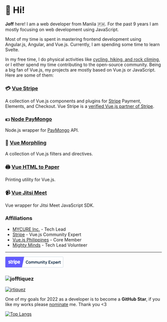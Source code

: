 # 👋 Hi! 

**Joff** here! I am a web developer from Manila 🇵🇭. For the past 9 years I am mostly focusing on web development using JavaScript.

Most of my time is spent in mastering frontend development using Angular.js, Angular, and Vue.js. Currently, I am spending some time to learn Svelte.

In my free time, I do physical activities like [cycling, hiking, and rock climing](https://www.strava.com/athletes/62295013), or I either spend my time contributing to the open-source community. Being a big fan of Vue.js, my projects are mostly based on Vue.js or JavaScript. Here are some of them:

### 💳 [Vue Stripe](https://vuestripe.com)

A collection of Vue.js components and plugins for [Stripe](https://stripe.com) Payment, Elements, and Checkout. Vue Stripe is a [verified Vue.js partner of Stripe](https://stripe.com/partners/vue-stripe).

### 💵 [Node PayMongo](https://jofftiquez.gitbook.io/paymongo/)

Node.js wrapper for [PayMongo](https://www.paymongo.com/) API.

### 🌊 [Vue Morphling](https://github.com/jofftiquez/vue-morphling)

A collection of Vue.js filters and directives.

### 🖨️ [Vue HTML to Paper](https://mycurelabs.github.io/vue-html-to-paper/)

Printing utility for Vue.js.

### 📹 [Vue Jitsi Meet](https://github.com/mycurelabs/vue-jitsi-meet)

Vue wrapper for Jitsi Meet JavaScript SDK.

### Affiliations
- [MYCURE Inc.](https://mycure.md) - Tech Lead
- [Stripe](https://stripe.com) - Vue.js Community Expert
- [Vue.js Philippines](https://www.facebook.com/groups/707288829435351) - Core Member
- [Mighty Minds](https://mightyminds.org) - Tech Lead Volunteer

---------------------------------------------------------

<img height="35" src="./stripe_partner_badge_community_blurple.png"/>

<h3 align="left"><img src="https://komarev.com/ghpvc/?username=jofftiquez&label=Profile%20views&color=0e75b6&style=flat" alt="jofftiquez"></h3>

<p align="left">
  <a href="https://twitter.com/jrtiquez" target="blank">
    <img src="https://img.shields.io/twitter/follow/jrtiquez?logo=twitter&style=for-the-badge" alt="jrtiquez" />
  </a>
</p>

One of my goals for 2022 as a developer is to become a **GitHub Star**, if you like my works please [nominate](https://stars.github.com/nominate/) me. Thank you <3

[![Top Langs](https://github-readme-stats.vercel.app/api/top-langs/?username=anuraghazra&layout=compact&theme=radical)](https://github.com/anuraghazra/github-readme-stats)

